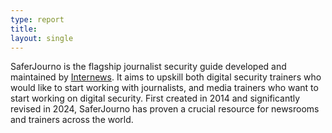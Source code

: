 ```yaml
---
type: report
title: 
layout: single
---
```


SaferJourno is the flagship journalist security guide developed and maintained by [Internews](https://internews.org/). It aims to upskill both digital security trainers who would like to start working with journalists, and media trainers who want to start working on digital security. First created in 2014 and significantly revised in 2024, SaferJourno has proven a crucial resource for newsrooms and trainers across the world.